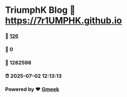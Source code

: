 # TriumphK Blog :link: https://7r1UMPHK.github.io 
### :page_facing_up: [126](https://7r1UMPHK.github.io/tag.html) 
### :speech_balloon: 0 
### :hibiscus: 1282598 
### :alarm_clock: 2025-07-02 12:13:13 
### Powered by :heart: [Gmeek](https://github.com/Meekdai/Gmeek)
